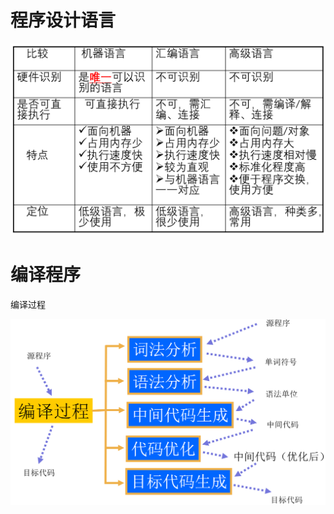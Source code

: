 # 程序设计语言

![image-20240608100422420](./01%20%E6%A6%82%E8%AE%BA.assets/image-20240608100422420.png)

# 编译程序

编译过程

![image-20240608100822118](./01%20%E6%A6%82%E8%AE%BA.assets/image-20240608100822118.png)